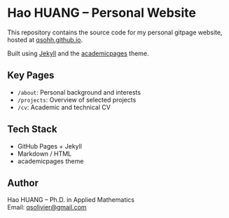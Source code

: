 # Hao HUANG – Personal Website

This repository contains the source code for my personal gitpage website, hosted at [qsohh.github.io](https://qsohh.github.io).

Built using [Jekyll](https://jekyllrb.com) and the [academicpages](https://github.com/academicpages/academicpages.github.io) theme.

## Key Pages

- `/about`: Personal background and interests
- `/projects`: Overview of selected projects
- `/cv`: Academic and technical CV

## Tech Stack

- GitHub Pages + Jekyll
- Markdown / HTML
- academicpages theme

## Author

Hao HUANG – Ph.D. in Applied Mathematics  
Email: qsolivier@gmail.com
